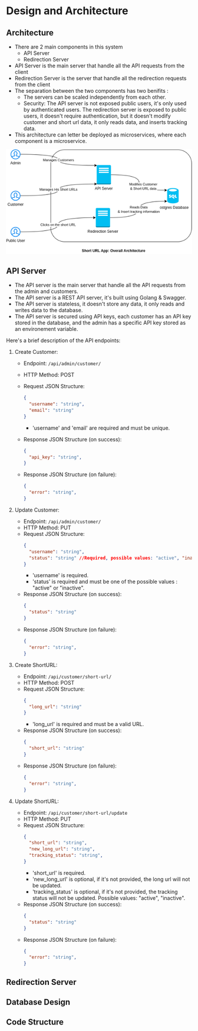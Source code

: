 # Design and Architecture

## Architecture 
- There are 2 main components in this system
    - API Server
    - Redirection Server
- API Server is the main server that handle all the API requests from the client
- Redirection Server is the server that handle all the redirection requests from the client
- The separation between the two components has two benifits : 
    - The servers can be scaled independently from each other.
    - Security: The API server is not exposed public users, it's only used by authenticated users. The redirection server is exposed to public users, it doesn't require authentication, but it doesn't modify customer and short url data, it only reads data, and inserts tracking data.
- This architecture can letter be deployed as microservices, where each component is a microservice.

<p align="center"><img src="images/ArchitectureDiagrams.drawio.png"/></p>

## API Server
- The API server is the main server that handle all the API requests from the admin and customers.
- The API server is a REST API server, it's built using Golang & Swagger.
- The API server is stateless, it doesn't store any data, it only reads and writes data to the database.
- The API server is secured using API keys, each customer has an API key stored in the database, and the admin has a specific API key stored as an environement variable.

Here's a brief description of the API endpoints:
1. Create Customer:
   - Endpoint: `/api/admin/customer/`
   - HTTP Method: POST
   - Request JSON Structure:
     ```json
     {
       "username": "string", 
       "email": "string" 
     }
     ```
      - 'username' and 'email' are required and must be unique.

   - Response JSON Structure (on success):
     ```json
     {
       "api_key": "string",
     }
     ```
   - Response JSON Structure (on failure):
     ```json
     {
       "error": "string",
     }
     ```

2. Update Customer:
   - Endpoint: `/api/admin/customer/`
   - HTTP Method: PUT
   - Request JSON Structure:
     ```json
     {
       "username": "string",
       "status": "string" //Required, possible values: "active", "inactive"
     }
     ```
     - 'username' is required.
     - 'status' is required and must be one of the possible values : "active" or "inactive".
   - Response JSON Structure (on success):
     ```json
     {
       "status": "string"
     }
     ```
   - Response JSON Structure (on failure):
     ```json
     {
       "error": "string",
     }
     ```

3. Create ShortURL:
   - Endpoint: `/api/customer/short-url/`
   - HTTP Method: POST
   - Request JSON Structure:
     ```json
     {
       "long_url": "string" 
     }
     ```
     - 'long_url' is required and must be a valid URL.
   - Response JSON Structure (on success):
     ```json
     {
       "short_url": "string"
     }
     ```
    - Response JSON Structure (on failure):
      ```json
      {
        "error": "string",
      }
      ```

4. Update ShortURL:
   - Endpoint: `/api/customer/short-url/update`
   - HTTP Method: PUT
   - Request JSON Structure:
     ```json
     {
       "short_url": "string", 
       "new_long_url": "string", 
       "tracking_status": "string",
     }
     ```
     - 'short_url' is required.
     - 'new_long_url' is optional, if it's not provided, the long url will not be updated.
     - 'tracking_status' is optional, if it's not provided, the tracking status will not be updated. Possible values: "active", "inactive".
   - Response JSON Structure (on success):
     ```json
     {
       "status": "string"
     }
     ```
    - Response JSON Structure (on failure):
      ```json
      {
        "error": "string",
      }
      ```

## Redirection Server

## Database Design

## Code Structure
